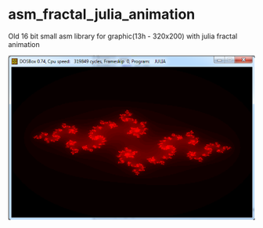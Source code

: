 # asm_fractal_julia_animation
Old 16 bit small asm library for graphic(13h - 320x200) with julia fractal animation

![Alt text](/screen.png?raw=true "Screen")

